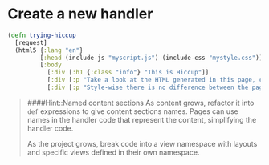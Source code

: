 # Create a new handler


```clojure
(defn trying-hiccup
  [request]
  (html5 {:lang "en"}
         [:head (include-js "myscript.js") (include-css "mystyle.css")]
         [:body
           [:div [:h1 {:class "info"} "This is Hiccup"]]
           [:div [:p "Take a look at the HTML generated in this page, compared to the about page"]]
           [:div [:p "Style-wise there is no difference between the pages as we haven't added anything in the stylesheet, however the hiccup page generates a more complete page in terms of HTML"]]]))
```

> ####Hint::Named content sections
> As content grows, refactor it into `def` expressions to give content sections names. Pages can use names in the handler code that represent the content, simplifying the handler code.
>
> As the project grows, break code into a view namespace with layouts and specific views defined in their own namespace.


<!-- ## The code so far -->

<!-- The code so far is available in branch `06-hiccup` -->
